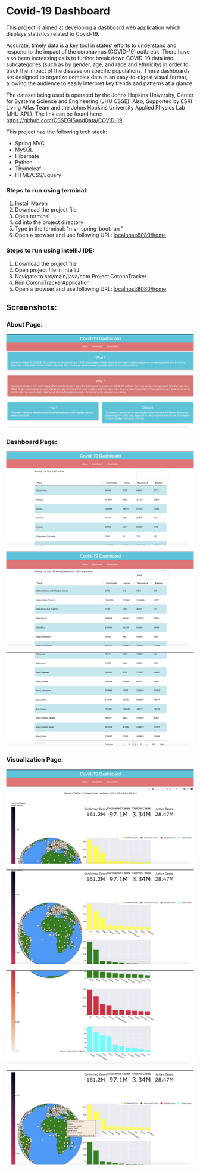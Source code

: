 <h1>Covid-19 Dashboard</h1>
<p>This project is aimed at developing a dashboard web application which displays statistics related to Covid-19.</p>
<p>Accurate, timely data is a key tool in states’ efforts to understand and respond to the impact of the coronavirus (COVID-19) outbreak. There have also been increasing calls to further break down COVID-10 data into subcategories (such as by gender, age, and race and ethnicity) in order to track the impact of the disease on specific populations. These dashboards are designed to organize complex data in an easy-to-digest visual format, allowing the audience to easily interpret key trends and patterns at a glance </p>
<p>The dataset being used is operated by the Johns Hopkins University, Center for Systems Science and Engineering (JHU CSSE). Also, Supported by ESRI Living Atlas Team and the Johns Hopkins University Applied Physics Lab (JHU APL). The link can be found here: <a href="https://github.com/CSSEGISandData/COVID-19">https://github.com/CSSEGISandData/COVID-19</a></p>
<div>
This project has the following tech stack:
<ul>
<li>Spring MVC</li>
<li>MySQL</li>
<li>Hibernate</li>
<li>Python</li>
<li>Thymeleaf</li>
<li>HTML/CSS/Jquery</li>
</ul>

</div>
<div>
<h3>Steps to run using terminal: </h3>
<ol>
<li>Install Maven</li>
<li>Download the project file</li>
<li>Open terminal</li>
<li>cd into the project directory</li>
<li>Type in the terminal: "mvn spring-boot:run "</li>
<li>Open a browser and use following URL: <a href="localhost:8080/home">localhost:8080/home</a></li>
</ol>
<h3>Steps to run using IntelliJ IDE: </h3>
<ol>
<li>Download the project file</li>
<li>Open project file in IntelliJ</li>
<li>Navigate to src/main/java/com.Project.CoronaTracker </li>
<li>Run CoronaTrackerApplication</li>
<li>Open a browser and use following URL: <a href="localhost:8080/home">localhost:8080/home</a></li>
</ol>

</div>

<h2>Screenshots:</h2>

<h3>About Page:</h3>

![about](https://github.com/jithinjose06/Covid-19_Dashboard/blob/master/Screenshots/About.png)


<h3>Dashboard Page:</h3>

![dashboard](https://github.com/jithinjose06/Covid-19_Dashboard/blob/master/Screenshots/Dashboard.png)


![dashboard_filter](https://github.com/jithinjose06/Covid-19_Dashboard/blob/master/Screenshots/Dashboar_filter.png)


![dashboard_pagination](https://github.com/jithinjose06/Covid-19_Dashboard/blob/master/Screenshots/Dashboard_pagination.png)



<h3>Visualization Page:</h3>

![visual_1](https://github.com/jithinjose06/Covid-19_Dashboard/blob/master/Screenshots/Visual_1.png)


![visual_2](https://github.com/jithinjose06/Covid-19_Dashboard/blob/master/Screenshots/Visual_2.png)


![visual_3](https://github.com/jithinjose06/Covid-19_Dashboard/blob/master/Screenshots/Visual_3.png)


![visual_4](https://github.com/jithinjose06/Covid-19_Dashboard/blob/master/Screenshots/Visual_4.png)